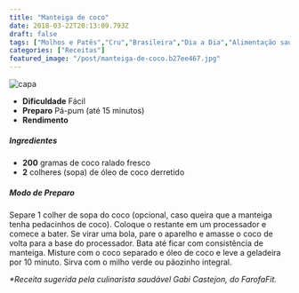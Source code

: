 ```yaml
---
title: "Manteiga de coco"
date: 2018-03-22T20:13:09.793Z
draft: false
tags: ["Molhos e Patês","Cru","Brasileira","Dia a Dia","Alimentação saudável","Alimentação vegana","receita fácil"]
categories: ["Receitas"]
featured_image: "/post/manteiga-de-coco.b27ee467.jpg"
---
```


![capa](/post/manteiga-de-coco.b27ee467.jpg)

*   **Dificuldade** Fácil
*   **Preparo** Pá-pum (até 15 minutos)
*   **Rendimento**

##### Ingredientes

*   **200** gramas de coco ralado fresco
*   **2** colheres (sopa) de óleo de coco derretido

##### Modo de Preparo

Separe 1 colher de sopa do coco (opcional, caso queira que a manteiga tenha pedacinhos de coco). Coloque o restante em um processador e comece a bater. Se virar uma bola, pare o aparelho e amasse o coco de volta para a base do processador. Bata até ficar com consistência de manteiga. Misture com o coco separado e óleo de coco e leve a geladeira por 10 minuto. Sirva com o milho verde ou pãozinho integral.

_*Receita sugerida pela culinarista saudável Gabi Castejon, do FarofaFit._
